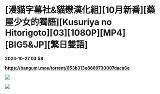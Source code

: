 # [漫貓字幕社&貓戀漢化組][10月新番][藥屋少女的獨語][Kusuriya no Hitorigoto][03][1080P][MP4][BIG5&JP][繁日雙語]

**2023-10-27 03:58**

**https://bangumi.moe/torrent/653b313e8889730007daca6e**

![](https://ptpimg.me/c8v0pa.jpg)

![](https://i.loli.net/2021/03/19/Cp1BvFYEu5wVzkK.jpg)